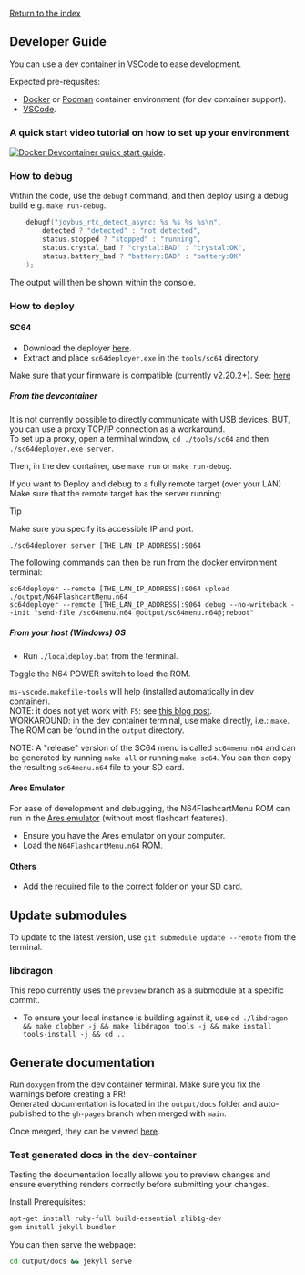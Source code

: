 [Return to the index](./00_index.md)
## Developer Guide

You can use a dev container in VSCode to ease development.

Expected pre-requsites:
* [Docker](https://docs.docker.com/engine/install/) or [Podman](https://podman.io/docs/installation) container environment (for dev container support).
* [VSCode](https://code.visualstudio.com/download).

### A quick start video tutorial on how to set up your environment
[![Docker Devcontainer quick start guide](http://img.youtube.com/vi/h05ufOsRgZU/0.jpg)](http://www.youtube.com/watch?v=h05ufOsRgZU "Docker Devcontainer quick start guide").

### How to debug
Within the code, use the `debugf` command, and then deploy using a debug build e.g. `make run-debug`.

```c
    debugf("joybus_rtc_detect_async: %s %s %s %s\n",
        detected ? "detected" : "not detected",
        status.stopped ? "stopped" : "running",
        status.crystal_bad ? "crystal:BAD" : "crystal:OK",
        status.battery_bad ? "battery:BAD" : "battery:OK"
    );
```
The output will then be shown within the console.

### How to deploy
#### SC64
* Download the deployer [here](https://github.com/Polprzewodnikowy/SummerCart64/releases/download/v2.20.2/sc64-deployer-windows-v2.20.2.zip).
* Extract and place `sc64deployer.exe` in the `tools/sc64` directory.

Make sure that your firmware is compatible (currently v2.20.2+).
See: [here](https://github.com/Polprzewodnikowy/SummerCart64/blob/v2.20.2/docs/00_quick_startup_guide.md#firmware-backupupdate)

##### From the devcontainer
It is not currently possible to directly communicate with USB devices. BUT, you can use a proxy TCP/IP connection as a workaround.  
To set up a proxy, open a terminal window, `cd ./tools/sc64` and then `./sc64deployer.exe server`.

Then, in the dev container, use `make run` or `make run-debug`.

If you want to Deploy and debug to a fully remote target (over your LAN)
Make sure that the remote target has the server running:

> [!TIP]
> Make sure you specify its accessible IP and port.

```
./sc64deployer server [THE_LAN_IP_ADDRESS]:9064
```


The following commands can then be run from the docker environment terminal:

```
sc64deployer --remote [THE_LAN_IP_ADDRESS]:9064 upload ./output/N64FlashcartMenu.n64
sc64deployer --remote [THE_LAN_IP_ADDRESS]:9064 debug --no-writeback --init "send-file /sc64menu.n64 @output/sc64menu.n64@;reboot"
```


##### From your host (Windows) OS

* Run `./localdeploy.bat` from the terminal.

Toggle the N64 POWER switch to load the ROM.

`ms-vscode.makefile-tools` will help (installed automatically in dev container).  
NOTE: it does not yet work with `F5`: see [this blog post](https://devblogs.microsoft.com/cppblog/now-announcing-makefile-support-in-visual-studio-code/).  
WORKAROUND: in the dev container terminal, use make directly, i.e.: `make`.  
The ROM can be found in the `output` directory.

NOTE: A "release" version of the SC64 menu is called `sc64menu.n64` and can be generated by running `make all` or running `make sc64`. You can then copy the resulting `sc64menu.n64` file to your SD card.

#### Ares Emulator
For ease of development and debugging, the N64FlashcartMenu ROM can run in the [Ares emulator](https://ares-emu.net/) (without most flashcart features).

* Ensure you have the Ares emulator on your computer.
* Load the `N64FlashcartMenu.n64` ROM.

#### Others
* Add the required file to the correct folder on your SD card.


## Update submodules
To update to the latest version, use `git submodule update --remote` from the terminal.

### libdragon
This repo currently uses the `preview` branch as a submodule at a specific commit.
* To ensure your local instance is building against it, use `cd ./libdragon && make clobber -j && make libdragon tools -j && make install tools-install -j && cd ..`

## Generate documentation
Run `doxygen` from the dev container terminal. Make sure you fix the warnings before creating a PR!  
Generated documentation is located in the `output/docs` folder and auto-published to the `gh-pages` branch when merged with `main`.

Once merged, they can be viewed [here](https://polprzewodnikowy.github.io/N64FlashcartMenu/).

### Test generated docs in the dev-container
Testing the documentation locally allows you to preview changes and ensure everything renders correctly before submitting your changes.

Install Prerequisites:
```bash
apt-get install ruby-full build-essential zlib1g-dev
gem install jekyll bundler
```

You can then serve the webpage:
```bash
cd output/docs && jekyll serve
```
